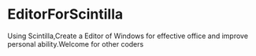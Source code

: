# EditorForScintilla
Using Scintilla,Create a Editor of Windows for effective office and improve personal ability.Welcome for other coders
